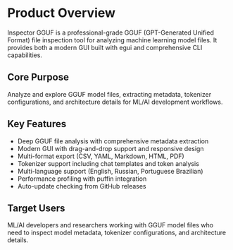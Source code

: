 # Product Overview

Inspector GGUF is a professional-grade GGUF (GPT-Generated Unified Format) file inspection tool for analyzing machine learning model files. It provides both a modern GUI built with egui and comprehensive CLI capabilities.

## Core Purpose

Analyze and explore GGUF model files, extracting metadata, tokenizer configurations, and architecture details for ML/AI development workflows.

## Key Features

- Deep GGUF file analysis with comprehensive metadata extraction
- Modern GUI with drag-and-drop support and responsive design
- Multi-format export (CSV, YAML, Markdown, HTML, PDF)
- Tokenizer support including chat templates and token analysis
- Multi-language support (English, Russian, Portuguese Brazilian)
- Performance profiling with puffin integration
- Auto-update checking from GitHub releases

## Target Users

ML/AI developers and researchers working with GGUF model files who need to inspect model metadata, tokenizer configurations, and architecture details.
